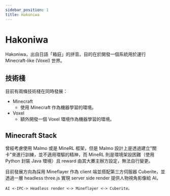 ```yaml
---
sidebar_position: 1
title: Hakoniwa
---
```


# Hakoniwa

Hakoniwa，出自日語「箱庭」的拼音。目的在於開發一個系統用於運行 Minecraft-like (Voxel) 世界。

## 技術棧

目前有兩條技術棧在同時發展：
- Minecraft
    - 使用 Minecraft 作為機器學習的環境。
- Voxel
    - 額外開發一個 Voxel 環境作為機器學習的環境。

## Minecraft Stack

曾經考慮使用 Malmo 或是 MineRL 框架，但是 Malmo 設計上是透過建立"關卡"來進行訓練，並不適用環驅的精神，而 MineRL 則是環境架設困難（使用 Python 封裝 Java 環境）且 reward 由其大賽主辦方設定，無法自行變更。

目前發展方向為採用 Mineflayer 作為 client 端並搭配第三方伺服器 Cuberite，並透過一層 headless three.js 實現 server side render 提供人物視角影像給 AI。

```
AI <-IPC-> Headless render <-> Mineflayer <-> Cuberite。
```